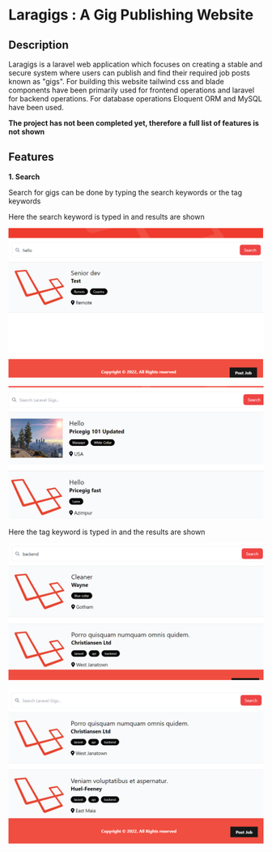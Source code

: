 # Laragigs : A Gig Publishing Website

## Description

Laragigs is a laravel web application which focuses on creating a stable and secure system where users can publish and find their required job posts known as "gigs". For building this website tailwind css and blade components have been primarily used for frontend operations and laravel for backend operations. For database operations Eloquent ORM and MySQL have been used. 

**The project has not been completed yet, therefore a full list of features is not shown**

## Features

**1. Search**

Search for gigs can be done by typing the search keywords or the tag keywords

Here the search keyword is typed in and results are shown

![Laragigs Search Screenshot](Readme%20Attachments/search-1.png)

![Laragigs Search Result Screenshot](Readme%20Attachments/search-2.png)

Here the tag keyword is typed in and the results are shown

![Laragigs Search Screenshot](Readme%20Attachments/search-3.png)


![Laragigs Search Result Screenshot](Readme%20Attachments/search-4.png)
